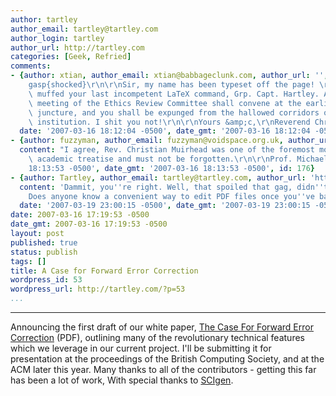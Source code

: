 ```yaml
---
author: tartley
author_email: tartley@tartley.com
author_login: tartley
author_url: http://tartley.com
categories: [Geek, Refried]
comments:
- {author: xtian, author_email: xtian@babbageclunk.com, author_url: '', content: "\\\
    gasp{shocked}\r\n\r\nSir, my name has been typeset off the page! \r\n\r\nYou have\
    \ muffed your last incompetent LaTeX command, Grp. Capt. Hartley. An emergency\
    \ meeting of the Ethics Review Committee shall convene at the earliest available\
    \ juncture, and you shall be expunged from the hallowed corridors of our august\
    \ institution. I shit you not!\r\n\r\nYours &amp;c,\r\nReverend Christian Muirhead",
  date: '2007-03-16 18:12:04 -0500', date_gmt: '2007-03-16 18:12:04 -0500', id: 175}
- {author: fuzzyman, author_email: fuzzyman@voidspace.org.uk, author_url: 'http://www.voidspace.org.uk/index2.shtml',
  content: "I agree, Rev. Christian Muirhead was one of the foremost movers in this\
    \ academic treatise and must not be forgotten.\r\n\r\nProf. Michael Foord", date: '2007-03-16
    18:13:53 -0500', date_gmt: '2007-03-16 18:13:53 -0500', id: 176}
- {author: Tartley, author_email: tartley@tartley.com, author_url: 'http://tartley.com',
  content: 'Dammit, you''re right. Well, that spoiled that gag, didn''t it? Oh well.
    Does anyone know a convenient way to edit PDF files once you''ve baked them?',
  date: '2007-03-19 23:00:15 -0500', date_gmt: '2007-03-19 23:00:15 -0500', id: 194}
date: 2007-03-16 17:19:53 -0500
date_gmt: 2007-03-16 17:19:53 -0500
layout: post
published: true
status: publish
tags: []
title: A Case for Forward Error Correction
wordpress_id: 53
wordpress_url: http://tartley.com/?p=53
...
```

---

Announcing the first draft of our white paper, [The Case For Forward
Error
Correction](http://tartley.com/wp-content/uploads/2007/03/caseforforwarderrorcorrection-v113-16mar2007.pdf "The Case For Forward Error Correction.pdf")
(PDF), outlining many of the revolutionary technical features which we
leverage in our current project. I'll be submitting it for presentation
at the proceedings of the British Computing Society, and at the ACM
later this year. Many thanks to all of the contributors - getting this
far has been a lot of work, With special thanks to
[SCIgen](http://pdos.csail.mit.edu/scigen/).
